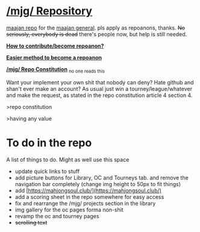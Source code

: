 # [/mjg/ Repository](https://repo.riichi.moe)

[maajan repo](https://repo.riichi.moe) for the [maajan general](https://boards.4channel.org/vg/catalog#s=blue%20archive%20general). pls apply as repoanons, thanks. ~~No seriously, everybody is dead~~ there's people now, but help is still needed.

[**How to contribute/become repoanon?**](https://github.com/vg-mjg/mjg-repo/blob/master/CONTRIBUTING.md)

[**Easier method to become a repoanon**](https://files.riichi.moe/mjg/books%20(en)/tulpa%20creation%20guide.pdf)

[**/mjg/ Repo Constitution**](https://github.com/vg-mjg/mjg-repo/blob/master/CONSTITUTION.md) <sub>no one reads this</sub>


Want your implement your own shit that nobody can deny? Hate github and shan't ever make an account? As usual just win a tourney/league/whatever and make the request, as stated in the repo constitution article 4 section 4.

\>repo constitution

\>having any value

# To do in the repo
A list of things to do. Might as well use this space

- update quick links to stuff
- add picture buttons for Library, OC and Tourneys tab. and remove the navigation bar completely (change img height to 50px to fit things)
- add [https://mahjongsoul.club/](https://mahjongsoul.club/)
- add a scoring sheet in the repo somewhere for easy access
- fix and rearrange the /mjg/ projects section in the library
- img gallery for the oc pages forma non-shit
- revamp the oc and tourney pages
- ~~scrolling text~~